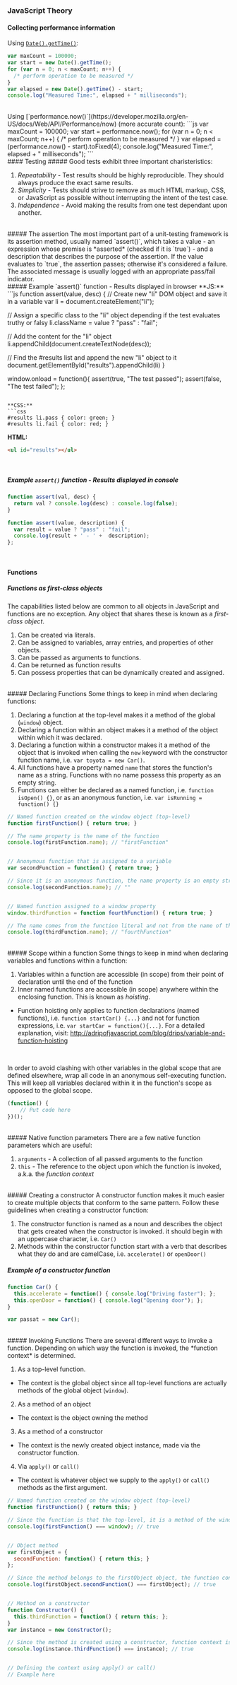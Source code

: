 ### JavaScript Theory

#### Collecting performance information
Using [`Date().getTime()`](https://developer.mozilla.org/en-US/docs/Web/JavaScript/Reference/Global_Objects/Date/getTime):
```js
var maxCount = 100000;
var start = new Date().getTime();
for (var n = 0; n < maxCount; n++) {
  /* perform operation to be measured */
}
var elapsed = new Date().getTime() - start;
console.log("Measured Time:", elapsed + " milliseconds");
```
<br>
Using [`performance.now()`](https://developer.mozilla.org/en-US/docs/Web/API/Performance/now) (more accurate count):
```js
var maxCount = 100000;
var start = performance.now();
for (var n = 0; n < maxCount; n++) {
  /* perform operation to be measured */
}
var elapsed = (performance.now() - start).toFixed(4);
console.log("Measured Time:", elapsed + " milliseconds");
```
<br>
#### Testing
##### Good tests exhibit three important charisteristics:

1. *Repeatability* - Test results should be highly reproducible. They should always produce the exact same results.
2. *Simplicity* - Tests should strive to remove as much HTML markup, CSS, or JavaScript as possible without interrupting the intent of the test case.
3. *Independence* - Avoid making the results from one test dependant upon another.

<br>
##### The assertion
The most important part of a unit-testing framework is its assertion method, usually named `assert()`, which takes a value - an expression whose premise is *asserted* (checked if it is `true`) - and a description that describes the purpose of the assertion. If the value evaluates to `true`, the assertion passes; otherwise it's considered a failure. The associated message is usually logged with an appropriate pass/fail indicator.

<br>
##### Example `assert()` function - Results displayed in browser
**JS:**
```js
function assert(value, desc) {
  // Create new "li" DOM object and save it in a variable
  var li = document.createElement("li");
  
  // Assign a specific class to the "li" object depending if the test evaluates truthy or falsy
  li.className = value ? "pass" : "fail";
  
  // Add the content for the "li" object
  li.appendChild(document.createTextNode(desc));
  
  // Find the #results list and append the new "li" object to it
  document.getElementById("results").appendChild(li)
}

window.onload = function(){
  assert(true, "The test passed");
  assert(false, "The test failed");
};
```

**CSS:**
```css
#results li.pass { color: green; }
#results li.fail { color: red; }
```

**HTML:**
```html
<ul id="results"></ul>
```

<br>

##### Example `assert()` function - Results displayed in console

```js
function assert(val, desc) {
  return val ? console.log(desc) : console.log(false);
}
```

```js
function assert(value, description) {
  var result = value ? "pass" : "fail";
  console.log(result + ' - ' +  description); 
};
```

<br>

#### Functions
##### Functions as first-class objects
The capabilities listed below are common to all objects in JavaScript and functions are no exception. Any object that shares these is known as a *first-class object*.

1. Can be created via literals.
2. Can be assigned to variables, array entries, and properties of other objects.
3. Can be passed as arguments to functions.
4. Can be returned as function results
5. Can possess properties that can be dynamically created and assigned.

<br>
##### Declaring Functions
Some things to keep in mind when declaring functions:

1. Declaring a function at the top-level makes it a method of the global (`window`) object.
2. Declaring a function within an object makes it a method of the object within which it was declared.
3. Declaring a function within a constructor makes it a method of the object that is invoked when calling the `new` keyword with the constructor function name, i.e. `var toyota = new Car()`.
4. All functions have a property named `name` that stores the function's name as a string. Functions with no name possess this property as an empty string.
5. Functions can either be declared as a named function, i.e. `function isOpen() {}`, or as an anonymous function, i.e. `var isRunning = function() {}`

```js
// Named function created on the window object (top-level)
function firstFunction() { return true; }

// The name property is the name of the function
console.log(firstFunction.name); // "firstFunction"


// Anonymous function that is assigned to a variable
var secondFunction = function() { return true; }

// Since it is an anonymous function, the name property is an empty string
console.log(secondFunction.name); // ""


// Named function assigned to a window property
window.thirdFunction = function fourthFunction() { return true; }

// The name comes from the function literal and not from the name of the variable to which it is assigned
console.log(thirdFunction.name); // "fourthFunction"
```

<br>
##### Scope within a function
Some things to keep in mind when declaring variables and functions within a function:

1. Variables within a function are accessible (in scope) from their point of declaration until the end of the function
2. Inner named functions are accessible (in scope) anywhere within the enclosing function. This is known as *hoisting*.
  * Function hoisting only applies to function declarations (named functions), i.e. `function startCar() {...}` and not for function expressions, i.e. `var startCar = function(){...}`. For a detailed explanation, visit: http://adripofjavascript.com/blog/drips/variable-and-function-hoisting
  
<br>

In order to avoid clashing with other variables in the global scope that are defined elsewhere, wrap all code in an anonymous self-executing function. This will keep all variables declared within it in the function's scope as opposed to the global scope.

```js
(function() {
	// Put code here
})();
```

<br>
##### Native function parameters
There are a few native function parameters which are useful:

1. `arguments` - A collection of all passed arguments to the function
2. `this` - The reference to the object upon which the function is invoked, a.k.a. the *function context*

<br>
##### Creating a constructor
A constructor function makes it much easier to create multiple objects that conform to the same pattern. Follow these guidelines when creating a constructor function:

1. The constructor function is named as a noun and describes the object that gets created when the constructor is invoked. it should begin with an uppercase character, i.e. `Car()`
2. Methods within the constructor function start with a verb that describes what they do and are camelCase, i.e. `accelerate()` or `openDoor()`

##### Example of a constructor function
```js
function Car() {
  this.accelerate = function() { console.log("Driving faster"); };
  this.openDoor = function() { console.log("Opening door"); };
}

var passat = new Car();
```

<br>
##### Invoking Functions
There are several different ways to invoke a function. Depending on which way the function is invoked, the *function context* is determined.

1. As a top-level function.
  * The context is the global object since all top-level functions are actually methods of the global object (`window`).
2. As a method of an object
  * The context is the object owning the method
3. As a method of a constructor
  * The context is the newly created object instance, made via the constructor function.
4. Via `apply()` or `call()`
  * The context is whatever object we supply to the `apply()` or `call()` methods as the first argument.

```js
// Named function created on the window object (top-level)
function firstFunction() { return this; }

// Since the function is that the top-level, it is a method of the window object, so therefore the function context is the window object
console.log(firstFunction() === window); // true


// Object method 
var firstObject = {
  secondFunction: function() { return this; }
};

// Since the method belongs to the firstObject object, the function context is firstObject
console.log(firstObject.secondFunction() === firstObject); // true


// Method on a constructor
function Constructor() {
  this.thirdFunction = function() { return this; };
}
var instance = new Constructor();

// Since the method is created using a constructor, function context is the object instance that was created
console.log(instance.thirdFunction() === instance); // true


// Defining the context using apply() or call()
// Example here
```
